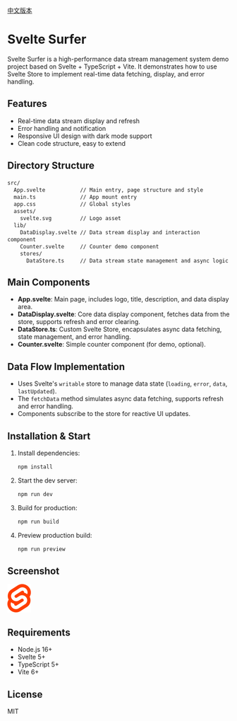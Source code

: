 [中文版本](./README.md)

# Svelte Surfer

Svelte Surfer is a high-performance data stream management system demo project based on Svelte + TypeScript + Vite. It demonstrates how to use Svelte Store to implement real-time data fetching, display, and error handling.

## Features
- Real-time data stream display and refresh
- Error handling and notification
- Responsive UI design with dark mode support
- Clean code structure, easy to extend

## Directory Structure
```
src/
  App.svelte           // Main entry, page structure and style
  main.ts              // App mount entry
  app.css              // Global styles
  assets/
    svelte.svg         // Logo asset
  lib/
    DataDisplay.svelte // Data stream display and interaction component
    Counter.svelte     // Counter demo component
    stores/
      DataStore.ts     // Data stream state management and async logic
```

## Main Components
- **App.svelte**: Main page, includes logo, title, description, and data display area.
- **DataDisplay.svelte**: Core data display component, fetches data from the store, supports refresh and error clearing.
- **DataStore.ts**: Custom Svelte Store, encapsulates async data fetching, state management, and error handling.
- **Counter.svelte**: Simple counter component (for demo, optional).

## Data Flow Implementation
- Uses Svelte's `writable` store to manage data state (`loading`, `error`, `data`, `lastUpdated`).
- The `fetchData` method simulates async data fetching, supports refresh and error handling.
- Components subscribe to the store for reactive UI updates.

## Installation & Start
1. Install dependencies:
   ```bash
   npm install
   ```
2. Start the dev server:
   ```bash
   npm run dev
   ```
3. Build for production:
   ```bash
   npm run build
   ```
4. Preview production build:
   ```bash
   npm run preview
   ```

## Screenshot
![Svelte Surfer Screenshot](./src/assets/svelte.svg)

## Requirements
- Node.js 16+
- Svelte 5+
- TypeScript 5+
- Vite 6+

## License
MIT 